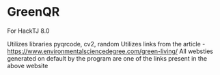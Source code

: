 # GreenQR
For HackTJ 8.0

Utilizes libraries pyqrcode, cv2, random
Utilizes links from the article - https://www.environmentalsciencedegree.com/green-living/
All websties generated on default by the program are one of the links present in the above website
